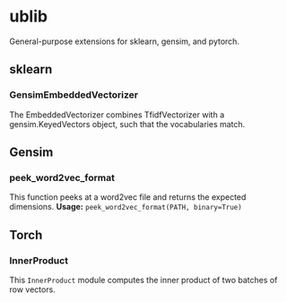 # ublib

General-purpose extensions for sklearn, gensim, and pytorch.


## sklearn

### GensimEmbeddedVectorizer

The EmbeddedVectorizer combines TfidfVectorizer with a gensim.KeyedVectors object, such that the vocabularies match.


## Gensim 

### peek_word2vec_format

This function peeks at a word2vec file and returns the expected dimensions. **Usage:** `peek_word2vec_format(PATH, binary=True)`

## Torch

### InnerProduct

This `InnerProduct` module computes the inner product of two batches of row vectors.
